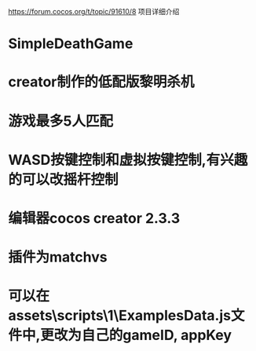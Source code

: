 https://forum.cocos.org/t/topic/91610/8
项目详细介绍

# SimpleDeathGame
# creator制作的低配版黎明杀机
# 游戏最多5人匹配
# WASD按键控制和虚拟按键控制,有兴趣的可以改摇杆控制

# 编辑器cocos creator 2.3.3
# 插件为matchvs
# 可以在assets\scripts\1\ExamplesData.js文件中,更改为自己的gameID, appKey
